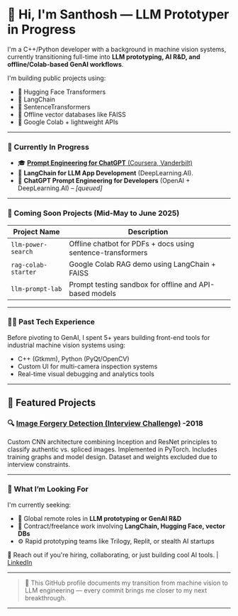 # 👋 Hi, I'm Santhosh — LLM Prototyper in Progress

I'm a C++/Python developer with a background in machine vision systems, currently transitioning full-time into **LLM prototyping, AI R&D, and offline/Colab-based GenAI workflows**.

I'm building public projects using:
- 🤗 Hugging Face Transformers
- 🔗 LangChain
- 🧠 SentenceTransformers
- 📁 Offline vector databases like FAISS
- 🧪 Google Colab + lightweight APIs

---

### 🚧 Currently In Progress

- 🎓 [**Prompt Engineering for ChatGPT** (Coursera, Vanderbilt)](https://coursera.org/share/7197a7bd0ae717ecced1ed917a54f3e8)
- 🧠 **LangChain for LLM App Development** (DeepLearning.AI).
- 🔬 **ChatGPT Prompt Engineering for Developers** (OpenAI + DeepLearning.AI) – _[queued]_

---

### 🔨 Coming Soon Projects (Mid-May to June 2025)

| Project Name         | Description |
|----------------------|-------------|
| `llm-power-search`   | Offline chatbot for PDFs + docs using sentence-transformers |
| `rag-colab-starter`  | Google Colab RAG demo using LangChain + FAISS |
| `llm-prompt-lab`     | Prompt testing sandbox for offline and API-based models |

---

### 👨‍💻 Past Tech Experience

Before pivoting to GenAI, I spent 5+ years building front-end tools for industrial machine vision systems using:
- C++ (Gtkmm), Python (PyQt/OpenCV)
- Custom UI for multi-camera inspection systems
- Real-time visual debugging and analytics tools

---

## 🚀 Featured Projects

### 🔍 [Image Forgery Detection (Interview Challenge)](https://github.com/santhoshnumberone/Image-Forgery-Detection-) -2018
Custom CNN architecture combining Inception and ResNet principles to classify authentic vs. spliced images. Implemented in PyTorch. Includes training graphs and model design. Dataset and weights excluded due to interview constraints.

---
### 🧭 What I’m Looking For

I'm currently seeking:
- 💼 Global remote roles in **LLM prototyping or GenAI R&D**
- 🔁 Contract/freelance work involving **LangChain, Hugging Face, vector DBs**
- ⚙️ Rapid prototyping teams like Trilogy, Replit, or stealth AI startups

📩 Reach out if you're hiring, collaborating, or just building cool AI tools. <email> | [LinkedIn](https://www.linkedin.com/in/santhosh-electraanu/)

---
> 🧪 This GitHub profile documents my transition from machine vision to LLM engineering — every commit brings me closer to my next breakthrough.
---
